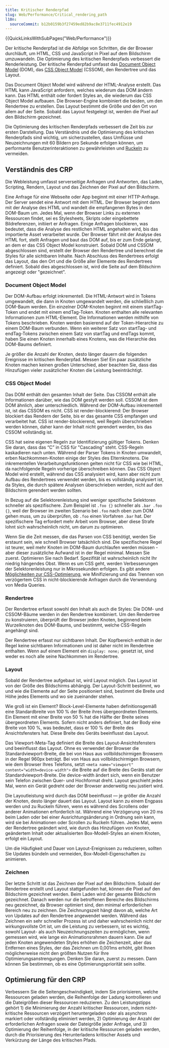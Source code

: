 ```yaml
---
title: Kritischer Renderpfad
slug: Web/Performance/Critical_rendering_path
l10n:
  sourceCommit: b12b0159b3f27459ed82b9ac8e3711fec4912e19
---
```


{{QuickLinksWithSubPages("Web/Performance")}}

Der kritische Renderpfad ist die Abfolge von Schritten, die der Browser durchläuft, um HTML, CSS und JavaScript in Pixel auf dem Bildschirm umzuwandeln. Die Optimierung des kritischen Renderpfads verbessert die Renderleistung. Der kritische Renderpfad umfasst das [Document Object Model](/de/docs/Web/API/Document_Object_Model) (DOM), das [CSS Object Model](/de/docs/Web/API/CSS_Object_Model) (CSSOM), den Rendertree und das Layout.

Das Document Object Model wird während der HTML-Analyse erstellt. Das HTML kann JavaScript anfordern, welches wiederum das DOM ändern kann. Das HTML enthält oder fordert Styles an, die wiederum das CSS Object Model aufbauen. Die Browser-Engine kombiniert die beiden, um den Rendertree zu erstellen. Das Layout bestimmt die Größe und den Ort von allem auf der Seite. Sobald das Layout festgelegt ist, werden die Pixel auf den Bildschirm gezeichnet.

Die Optimierung des kritischen Renderpfads verbessert die Zeit bis zur ersten Darstellung. Das Verständnis und die Optimierung des kritischen Renderpfads sind wichtig, um sicherzustellen, dass Umflüsse und Neuzeichnungen mit 60 Bildern pro Sekunde erfolgen können, um performante Benutzerinteraktionen zu gewährleisten und [Ruckeln](/de/docs/Glossary/Jank) zu vermeiden.

## Verständnis des CRP

Die Webleistung umfasst serverseitige Anfragen und Antworten, das Laden, Scripting, Rendern, Layout und das Zeichnen der Pixel auf den Bildschirm.

Eine Anfrage für eine Webseite oder App beginnt mit einer HTTP-Anfrage. Der Server sendet eine Antwort mit dem HTML. Der Browser beginnt dann mit der Analyse des HTML und wandelt die empfangenen Bytes in den DOM-Baum um. Jedes Mal, wenn der Browser Links zu externen Ressourcen findet, sei es Stylesheets, Skripts oder eingebettete Bildreferenzen, initiiert er Anfragen. Einige Anfragen blockieren, was bedeutet, dass die Analyse des restlichen HTML angehalten wird, bis das importierte Asset verarbeitet wurde. Der Browser fährt mit der Analyse des HTML fort, stellt Anfragen und baut das DOM auf, bis er zum Ende gelangt, an dem er das CSS Object Model konstruiert. Sobald DOM und CSSOM abgeschlossen sind, erstellt der Browser den Rendertree und berechnet die Styles für alle sichtbaren Inhalte. Nach Abschluss des Rendertrees erfolgt das Layout, das den Ort und die Größe aller Elemente des Rendertrees definiert. Sobald dies abgeschlossen ist, wird die Seite auf dem Bildschirm angezeigt oder "gezeichnet".

### Document Object Model

Der DOM-Aufbau erfolgt inkrementell. Die HTML-Antwort wird in Tokens umgewandelt, die dann in Knoten umgewandelt werden, die schließlich zum DOM-Baum werden. Ein einzelner DOM-Knoten beginnt mit einem startTag-Token und endet mit einem endTag-Token. Knoten enthalten alle relevanten Informationen zum HTML-Element. Die Informationen werden mithilfe von Tokens beschrieben. Knoten werden basierend auf der Token-Hierarchie zu einem DOM-Baum verbunden. Wenn ein weiterer Satz von startTag- und endTag-Tokens zwischen einem Satz von startTag und endTags kommt, haben Sie einen Knoten innerhalb eines Knotens, was die Hierarchie des DOM-Baums definiert.

Je größer die Anzahl der Knoten, desto länger dauern die folgenden Ereignisse im kritischen Renderpfad. Messen Sie! Ein paar zusätzliche Knoten machen keinen großen Unterschied, aber beachten Sie, dass das Hinzufügen vieler zusätzlicher Knoten die Leistung beeinträchtigt.

### CSS Object Model

Das DOM enthält den gesamten Inhalt der Seite. Das CSSOM enthält alle Informationen darüber, wie das DOM gestylt werden soll. CSSOM ist dem DOM ähnlich, aber unterschiedlich. Während der DOM-Aufbau inkrementell ist, ist das CSSOM es nicht. CSS ist render-blockierend: Der Browser blockiert das Rendern der Seite, bis er das gesamte CSS empfangen und verarbeitet hat. CSS ist render-blockierend, weil Regeln überschrieben werden können, daher kann der Inhalt nicht gerendert werden, bis das CSSOM vollständig ist.

CSS hat seine eigenen Regeln zur Identifizierung gültiger Tokens. Denken Sie daran, dass das “C” in CSS für "Cascading" steht. CSS-Regeln kaskadieren nach unten. Während der Parser Tokens in Knoten umwandelt, erben Nachkommen-Knoten einige der Styles des Elternknotens. Die inkrementellen Verarbeitungsfunktionen gelten nicht für CSS wie bei HTML, da nachfolgende Regeln vorherige überschreiben können. Das CSS Object Model wird erstellt, während das CSS analysiert wird, kann aber nicht zum Aufbau des Rendertrees verwendet werden, bis es vollständig analysiert ist, da Styles, die durch spätere Analysen überschrieben werden, nicht auf den Bildschirm gerendert werden sollten.

In Bezug auf die Selektorenleistung sind weniger spezifische Selektoren schneller als spezifischere. Zum Beispiel ist `.foo {}` schneller als `.bar .foo {}`, weil der Browser im zweiten Szenario bei `.foo` nach oben zum DOM gehen muss, um zu überprüfen, ob `.foo` einen Vorfahren `.bar` hat. Der spezifischere Tag erfordert mehr Arbeit vom Browser, aber diese Strafe lohnt sich wahrscheinlich nicht, um darum zu optimieren.

Wenn Sie die Zeit messen, die das Parsen von CSS benötigt, werden Sie erstaunt sein, wie schnell Browser tatsächlich sind. Die spezifischere Regel ist teurer, weil mehr Knoten im DOM-Baum durchlaufen werden müssen - aber dieser zusätzliche Aufwand ist in der Regel minimal. Messen Sie zuerst. Optimieren Sie nach Bedarf. Spezifität ist wahrscheinlich nicht Ihr niedrig hängendes Obst. Wenn es um CSS geht, werden Verbesserungen der Selektorenleistung nur in Mikrosekunden erfolgen. Es gibt andere [Möglichkeiten zur CSS-Optimierung](/de/docs/Learn/Performance/CSS), wie Minifizierung und das Trennen von verzögertem CSS in nicht-blockierende Anfragen durch die Verwendung von Media Queries.

### Rendertree

Der Rendertree erfasst sowohl den Inhalt als auch die Styles: Die DOM- und CSSOM-Bäume werden in den Rendertree kombiniert. Um den Rendertree zu konstruieren, überprüft der Browser jeden Knoten, beginnend beim Wurzelknoten des DOM-Baums, und bestimmt, welche CSS-Regeln angehängt sind.

Der Rendertree erfasst nur sichtbaren Inhalt. Der Kopfbereich enthält in der Regel keine sichtbaren Informationen und ist daher nicht im Rendertree enthalten. Wenn auf einem Element ein `display: none;` gesetzt ist, sind weder es noch alle seine Nachkommen im Rendertree.

### Layout

Sobald der Rendertree aufgebaut ist, wird Layout möglich. Das Layout ist von der Größe des Bildschirms abhängig. Der Layout-Schritt bestimmt, wo und wie die Elemente auf der Seite positioniert sind, bestimmt die Breite und Höhe jedes Elements und wo sie zueinander stehen.

Wie groß ist ein Element? Block-Level-Elemente haben definitionsgemäß eine Standardbreite von 100 % der Breite ihres übergeordneten Elements. Ein Element mit einer Breite von 50 % hat die Hälfte der Breite seines übergeordneten Elements. Sofern nicht anders definiert, hat der Body eine Breite von 100 %, was bedeutet, dass er 100 % der Breite des Ansichtsfensters hat. Diese Breite des Geräts beeinflusst das Layout.

Das Viewport-Meta-Tag definiert die Breite des Layout-Ansichtsfensters und beeinflusst das Layout. Ohne es verwendet der Browser die Standardviewport-Breite, die bei von Haus aus vollbildschirmigen Browsern in der Regel 960px beträgt. Bei von Haus aus vollbildschirmigen Browsern, wie dem Browser Ihres Telefons, setzt `<meta name="viewport" content="width=device-width">` die Breite auf die Breite des Geräts statt der Standardviewport-Breite. Die device-width ändert sich, wenn ein Benutzer sein Telefon zwischen Quer- und Hochformat dreht. Layout geschieht jedes Mal, wenn ein Gerät gedreht oder der Browser anderweitig neu justiert wird.

Die Layoutleistung wird durch das DOM beeinflusst — je größer die Anzahl der Knoten, desto länger dauert das Layout. Layout kann zu einem Engpass werden und zu Ruckeln führen, wenn es während des Scrollens oder anderer Animationen erforderlich ist. Während eine Verzögerung von 20 ms beim Laden oder bei einer Ausrichtungsänderung in Ordnung sein kann, wird sie bei Animationen oder Scrollen zu Ruckeln führen. Jedes Mal, wenn der Rendertree geändert wird, wie durch das Hinzufügen von Knoten, geändertem Inhalt oder aktualisierten Box-Modell-Styles an einem Knoten, erfolgt ein Layout.

Um die Häufigkeit und Dauer von Layout-Ereignissen zu reduzieren, sollten Sie Updates bündeln und vermeiden, Box-Modell-Eigenschaften zu animieren.

### Zeichnen

Der letzte Schritt ist das Zeichnen der Pixel auf den Bildschirm. Sobald der Rendertree erstellt und Layout stattgefunden hat, können die Pixel auf den Bildschirm gezeichnet werden. Beim Laden wird der gesamte Bildschirm gezeichnet. Danach werden nur die betroffenen Bereiche des Bildschirms neu gezeichnet, da Browser optimiert sind, den minimal erforderlichen Bereich neu zu zeichnen. Die Zeichnungszeit hängt davon ab, welche Art von Updates auf den Rendertree angewendet werden. Während das Zeichnen ein sehr schneller Prozess ist und daher wahrscheinlich nicht der wirkungsvollste Ort ist, um die Leistung zu verbessern, ist es wichtig, sowohl Layout- als auch Neuzeichnungszeiten zu ermöglichen, wenn gemessen wird, wie lange ein Animationsrahmen dauern kann. Die auf jeden Knoten angewendeten Styles erhöhen die Zeichenzeit, aber das Entfernen eines Styles, der das Zeichnen um 0,001ms erhöht, gibt Ihnen möglicherweise nicht den größten Nutzen für Ihre Optimierungsanstrengungen. Denken Sie daran, zuerst zu messen. Dann können Sie bestimmen, ob es eine Optimierungspriorität sein sollte.

## Optimierung für den CRP

Verbessern Sie die Seitengeschwindigkeit, indem Sie priorisieren, welche Ressourcen geladen werden, die Reihenfolge der Ladung kontrollieren und die Dateigrößen dieser Ressourcen reduzieren. Zu den Leistungstipps gehört 1) die Minimierung der Anzahl kritischer Ressourcen, indem nicht-kritische Ressourcen verzögert heruntergeladen oder als asynchron markiert oder vollständig eliminiert werden, 2) Optimierung der Anzahl der erforderlichen Anfragen sowie der Dateigröße jeder Anfrage, und 3) Optimierung der Reihenfolge, in der kritische Ressourcen geladen werden, durch die Priorisierung des Herunterladens kritischer Assets und Verkürzung der Länge des kritischen Pfads.
